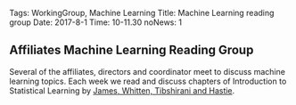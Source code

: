 Tags: WorkingGroup, Machine Learning
Title: Machine Learning reading group
Date: 2017-8-1 
Time: 10-11.30
noNews: 1

## Affiliates Machine Learning Reading Group

Several of the affiliates, directors and coordinator meet to discuss
machine learning topics.  Each week
we read and discuss chapters of Introduction to Statistical Learning
by [James, Whitten, Tibshirani and Hastie](http://www-bcf.usc.edu/~gareth/ISL/).
